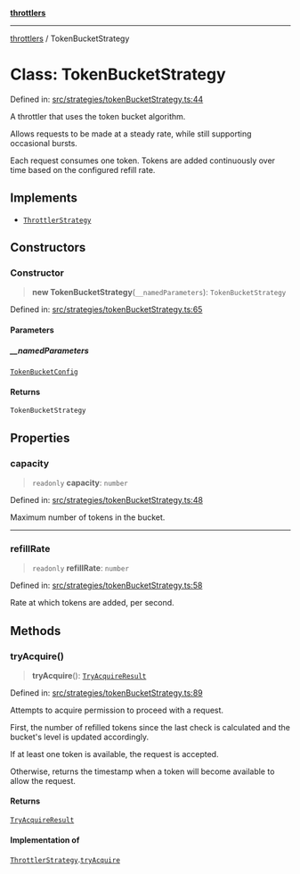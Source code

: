 [**throttlers**](../README.md)

***

[throttlers](../globals.md) / TokenBucketStrategy

# Class: TokenBucketStrategy

Defined in: [src/strategies/tokenBucketStrategy.ts:44](https://github.com/havelessbemore/throttlers/blob/3e64dbc7f42ad7431d8e4aaaafc9787d4a004f91/src/strategies/tokenBucketStrategy.ts#L44)

A throttler that uses the token bucket algorithm.

Allows requests to be made at a steady rate, while
still supporting occasional bursts.

Each request consumes one token. Tokens are added
continuously over time based on the configured refill rate.

## Implements

- [`ThrottlerStrategy`](../interfaces/ThrottlerStrategy.md)

## Constructors

### Constructor

> **new TokenBucketStrategy**(`__namedParameters`): `TokenBucketStrategy`

Defined in: [src/strategies/tokenBucketStrategy.ts:65](https://github.com/havelessbemore/throttlers/blob/3e64dbc7f42ad7431d8e4aaaafc9787d4a004f91/src/strategies/tokenBucketStrategy.ts#L65)

#### Parameters

##### \_\_namedParameters

[`TokenBucketConfig`](../interfaces/TokenBucketConfig.md)

#### Returns

`TokenBucketStrategy`

## Properties

### capacity

> `readonly` **capacity**: `number`

Defined in: [src/strategies/tokenBucketStrategy.ts:48](https://github.com/havelessbemore/throttlers/blob/3e64dbc7f42ad7431d8e4aaaafc9787d4a004f91/src/strategies/tokenBucketStrategy.ts#L48)

Maximum number of tokens in the bucket.

***

### refillRate

> `readonly` **refillRate**: `number`

Defined in: [src/strategies/tokenBucketStrategy.ts:58](https://github.com/havelessbemore/throttlers/blob/3e64dbc7f42ad7431d8e4aaaafc9787d4a004f91/src/strategies/tokenBucketStrategy.ts#L58)

Rate at which tokens are added, per second.

## Methods

### tryAcquire()

> **tryAcquire**(): [`TryAcquireResult`](../type-aliases/TryAcquireResult.md)

Defined in: [src/strategies/tokenBucketStrategy.ts:89](https://github.com/havelessbemore/throttlers/blob/3e64dbc7f42ad7431d8e4aaaafc9787d4a004f91/src/strategies/tokenBucketStrategy.ts#L89)

Attempts to acquire permission to proceed with a request.

First, the number of refilled tokens since the last check
is calculated and the bucket's level is updated accordingly.

If at least one token is available, the request is accepted.

Otherwise, returns the timestamp when a token will become
available to allow the request.

#### Returns

[`TryAcquireResult`](../type-aliases/TryAcquireResult.md)

#### Implementation of

[`ThrottlerStrategy`](../interfaces/ThrottlerStrategy.md).[`tryAcquire`](../interfaces/ThrottlerStrategy.md#tryacquire)
